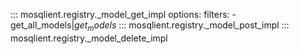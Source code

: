 ::: mosqlient.registry._model_get_impl
    options:
      filters:
        - get_all_models$|get_models$
::: mosqlient.registry._model_post_impl
::: mosqlient.registry._model_delete_impl